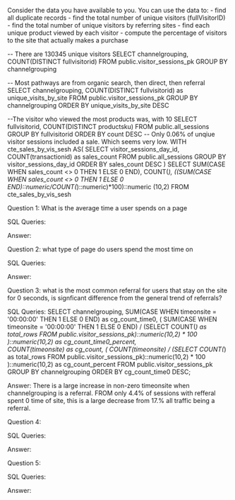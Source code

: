 Consider the data you have available to you. You can use the data to: - find all duplicate records - find the total number of unique visitors (fullVisitorID) - find the total number of unique visitors by referring sites - find each unique product viewed by each visitor - compute the percentage of visitors to the site that actually makes a purchase


-- There are 130345 unique visitors
SELECT channelgrouping, COUNT(DISTINCT fullvisitorid)
FROM public.visitor_sessions_pk
GROUP BY channelgrouping

-- Most pathways are from organic search, then direct, then referral 
SELECT channelgrouping, COUNT(DISTINCT fullvisitorid) as unique_visits_by_site
FROM public.visitor_sessions_pk
GROUP BY channelgrouping
ORDER BY unique_visits_by_site DESC

--The visitor who viewed the most products was, with 10 
SELECT fullvisitorid, COUNT(DISTINCT productsku)
FROM public.all_sessions
GROUP BY fullvisitorid
ORDER BY count DESC
-- Only 0.06% of unqiue visitor sessions included a sale. Which seems very low. 
WITH cte_sales_by_vis_sesh AS(
			SELECT visitor_sessions_day_id, COUNT(transactionid) as sales_count
			FROM public.all_sessions
			GROUP BY visitor_sessions_day_id
			ORDER BY sales_count  DESC
	)
SELECT SUM(CASE WHEN sales_count <> 0 THEN 1 ELSE 0 END), COUNT(*), ((SUM(CASE WHEN sales_count <> 0 THEN 1 ELSE 0 END)::numeric/COUNT(*)::numeric)*100)::numeric (10,2)
FROM cte_sales_by_vis_sesh

Question 1: What is the average time a user spends on a page

SQL Queries:

Answer: 



Question 2: what type of page do users spend the most time on

SQL Queries:

Answer:



Question 3: what is the most common referral for users that stay on the site for 0 seconds, is signficant difference from the general trend of referrals? 

SQL Queries:
SELECT 
    channelgrouping, 
    SUM(CASE WHEN timeonsite = '00:00:00' THEN 1 ELSE 0 END) as cg_count_time0,
    (
        SUM(CASE WHEN timeonsite = '00:00:00' THEN 1 ELSE 0 END)
        / (SELECT COUNT(*) as total_rows FROM public.visitor_sessions_pk)::numeric(10,2) * 100
    )::numeric(10,2) as cg_count_time0_percent,		
    COUNT(timeonsite)  as cg_count,
    (
        COUNT(timeonsite)
        / (SELECT COUNT(*) as total_rows FROM public.visitor_sessions_pk)::numeric(10,2) * 100
    )::numeric(10,2) as cg_count_percent
FROM public.visitor_sessions_pk
GROUP BY channelgrouping
ORDER BY cg_count_time0 DESC;

Answer: There is a large increase in non-zero timeonsite when channelgrouping is a referral. FROM only  4.4% of sessions with refferal spent 0 time of site, this is a large decrease from  17.%  all traffic being a referral.





Question 4: 

SQL Queries:

Answer:



Question 5: 

SQL Queries:

Answer:
